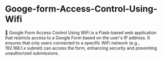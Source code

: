 # Googe-form-Access-Control-Using-Wifi
🚀 Google Form Access Control Using WiFi is a Flask-based web application that restricts access to a Google Form based on the user's IP address. It ensures that only users connected to a specific WiFi network (e.g., 192.168.1.x subnet) can access the form, enhancing security and preventing unauthorized submissions.
